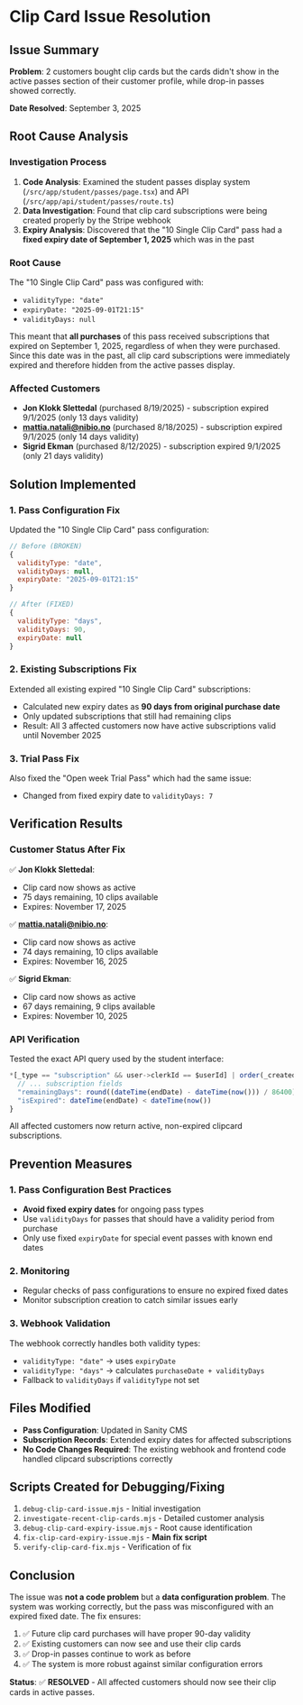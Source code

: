 # Clip Card Issue Resolution

## Issue Summary
**Problem**: 2 customers bought clip cards but the cards didn't show in the active passes section of their customer profile, while drop-in passes showed correctly.

**Date Resolved**: September 3, 2025

## Root Cause Analysis

### Investigation Process
1. **Code Analysis**: Examined the student passes display system (`/src/app/student/passes/page.tsx`) and API (`/src/app/api/student/passes/route.ts`)
2. **Data Investigation**: Found that clip card subscriptions were being created properly by the Stripe webhook
3. **Expiry Analysis**: Discovered that the "10 Single Clip Card" pass had a **fixed expiry date of September 1, 2025** which was in the past

### Root Cause
The "10 Single Clip Card" pass was configured with:
- `validityType: "date"`
- `expiryDate: "2025-09-01T21:15"`
- `validityDays: null`

This meant that **all purchases** of this pass received subscriptions that expired on September 1, 2025, regardless of when they were purchased. Since this date was in the past, all clip card subscriptions were immediately expired and therefore hidden from the active passes display.

### Affected Customers
- **Jon Klokk Slettedal** (purchased 8/19/2025) - subscription expired 9/1/2025 (only 13 days validity)
- **mattia.natali@nibio.no** (purchased 8/18/2025) - subscription expired 9/1/2025 (only 14 days validity)
- **Sigrid Ekman** (purchased 8/12/2025) - subscription expired 9/1/2025 (only 21 days validity)

## Solution Implemented

### 1. Pass Configuration Fix
Updated the "10 Single Clip Card" pass configuration:
```javascript
// Before (BROKEN)
{
  validityType: "date",
  validityDays: null,
  expiryDate: "2025-09-01T21:15"
}

// After (FIXED)
{
  validityType: "days", 
  validityDays: 90,
  expiryDate: null
}
```

### 2. Existing Subscriptions Fix
Extended all existing expired "10 Single Clip Card" subscriptions:
- Calculated new expiry dates as **90 days from original purchase date**
- Only updated subscriptions that still had remaining clips
- Result: All 3 affected customers now have active subscriptions valid until November 2025

### 3. Trial Pass Fix
Also fixed the "Open week Trial Pass" which had the same issue:
- Changed from fixed expiry date to `validityDays: 7`

## Verification Results

### Customer Status After Fix
✅ **Jon Klokk Slettedal**: 
- Clip card now shows as active
- 75 days remaining, 10 clips available
- Expires: November 17, 2025

✅ **mattia.natali@nibio.no**: 
- Clip card now shows as active  
- 74 days remaining, 10 clips available
- Expires: November 16, 2025

✅ **Sigrid Ekman**:
- Clip card now shows as active
- 67 days remaining, 9 clips available  
- Expires: November 10, 2025

### API Verification
Tested the exact API query used by the student interface:
```javascript
*[_type == "subscription" && user->clerkId == $userId] | order(_createdAt desc) {
  // ... subscription fields
  "remainingDays": round((dateTime(endDate) - dateTime(now())) / 86400),
  "isExpired": dateTime(endDate) < dateTime(now())
}
```

All affected customers now return active, non-expired clipcard subscriptions.

## Prevention Measures

### 1. Pass Configuration Best Practices
- **Avoid fixed expiry dates** for ongoing pass types
- Use `validityDays` for passes that should have a validity period from purchase
- Only use fixed `expiryDate` for special event passes with known end dates

### 2. Monitoring
- Regular checks of pass configurations to ensure no expired fixed dates
- Monitor subscription creation to catch similar issues early

### 3. Webhook Validation
The webhook correctly handles both validity types:
- `validityType: "date"` → uses `expiryDate`
- `validityType: "days"` → calculates `purchaseDate + validityDays`
- Fallback to `validityDays` if `validityType` not set

## Files Modified
- **Pass Configuration**: Updated in Sanity CMS
- **Subscription Records**: Extended expiry dates for affected subscriptions
- **No Code Changes Required**: The existing webhook and frontend code handled clipcard subscriptions correctly

## Scripts Created for Debugging/Fixing
1. `debug-clip-card-issue.mjs` - Initial investigation
2. `investigate-recent-clip-cards.mjs` - Detailed customer analysis  
3. `debug-clip-card-expiry-issue.mjs` - Root cause identification
4. `fix-clip-card-expiry-issue.mjs` - **Main fix script**
5. `verify-clip-card-fix.mjs` - Verification of fix

## Conclusion
The issue was **not a code problem** but a **data configuration problem**. The system was working correctly, but the pass was misconfigured with an expired fixed date. The fix ensures:

1. ✅ Future clip card purchases will have proper 90-day validity
2. ✅ Existing customers can now see and use their clip cards
3. ✅ Drop-in passes continue to work as before
4. ✅ The system is more robust against similar configuration errors

**Status**: ✅ **RESOLVED** - All affected customers should now see their clip cards in active passes.
